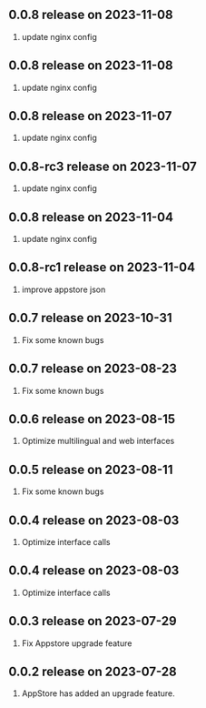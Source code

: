 ## 0.0.8 release on 2023-11-08
1. update nginx config
## 0.0.8 release on 2023-11-08
1. update nginx config
## 0.0.8 release on 2023-11-07
1. update nginx config
## 0.0.8-rc3 release on 2023-11-07
1. update nginx config
## 0.0.8 release on 2023-11-04
1. update nginx config
## 0.0.8-rc1 release on 2023-11-04
1. improve appstore json
## 0.0.7 release on 2023-10-31
1. Fix some known bugs
## 0.0.7 release on 2023-08-23
1. Fix some known bugs
## 0.0.6 release on 2023-08-15
1. Optimize multilingual and web interfaces
## 0.0.5 release on 2023-08-11
1. Fix some known bugs
## 0.0.4 release on 2023-08-03
1. Optimize interface calls
## 0.0.4 release on 2023-08-03
1. Optimize interface calls
## 0.0.3 release on 2023-07-29
1. Fix Appstore upgrade feature
## 0.0.2 release on 2023-07-28
1. AppStore has added an upgrade feature.  